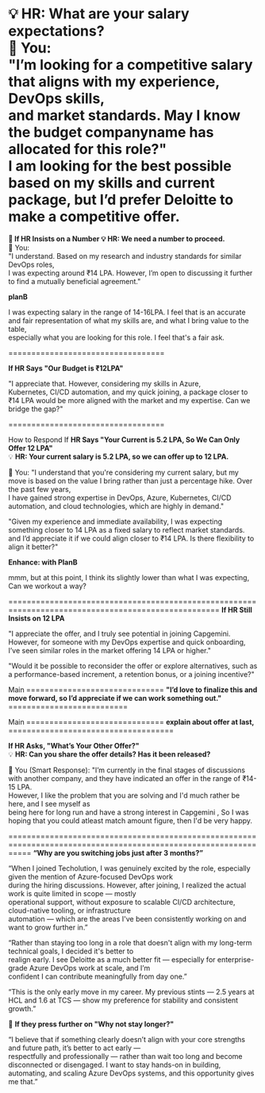 **💡 HR: What are your salary expectations?** <br/>
🚀 You: <br/>
"I’m looking for a competitive salary that aligns with my experience, DevOps skills, <br/>
and market standards. May I know the budget companyname has allocated for this role?" <br/>
I am looking for the best possible based on my skills and current package, 
but I’d prefer Deloitte to make a competitive offer.
===================================================

**🔹 If HR Insists on a Number
💡 HR: We need a number to proceed.** <br/>
🚀 You: <br/>
"I understand. Based on my research and industry standards for similar DevOps roles, <br/>
I was expecting around ₹14 LPA. However, I’m open to discussing it further to find a mutually beneficial agreement." <br/>

**planB** <br/>

I was expecting salary in the range of 14-16LPA. I feel that is an accurate and fair representation of what my skills are, and what I bring value to the table, <br/>
especially what you are looking for this role. I feel that's a fair ask. <br/>

==================================

**If HR Says "Our Budget is ₹12LPA"** <br/>

"I appreciate that. However, considering my skills in Azure, <br/>
Kubernetes, CI/CD automation, and my quick joining, a package closer to ₹14 LPA would be more aligned with the market and my expertise. Can we bridge the gap?" <br/>

==================================

 How to Respond If **HR Says "Your Current is 5.2 LPA, So We Can Only Offer 12 LPA"** <br/>
💡 **HR: Your current salary is 5.2 LPA, so we can offer up to 12 LPA. <br/>**

🚀 You:
"I understand that you're considering my current salary, but my move is based on the value I bring rather than just a percentage hike. Over the past few years, <br/>
I have gained strong expertise in DevOps, Azure, Kubernetes, CI/CD automation, and cloud technologies, which are highly in demand." <br/>

"Given my experience and immediate availability, I was expecting something closer to 14 LPA as a fixed salary to reflect market standards. <br/>
and I’d appreciate it if we could align closer to ₹14 LPA. Is there flexibility to align it better?" <br/>

**Enhance: with PlanB** <br/>

mmm, but at this point, I think its slightly lower than what I was expecting, Can we workout a way? <br/>

====================================================================================================
**If HR Still Insists on 12 LPA** <br/>

"I appreciate the offer, and I truly see potential in joining Capgemini. However, for someone with my DevOps expertise and quick onboarding, <br/>
I’ve seen similar roles in the market offering 14 LPA or higher." <br/>

"Would it be possible to reconsider the offer or explore alternatives, such as a performance-based increment, a retention bonus, or a joining incentive?"<br/>


Main ============================== **"I’d love to finalize this and move forward, so I’d appreciate if we can work something out."** <br/> ==========================

Main ============================== **explain about offer at last,** <br/> ====================================

**If HR Asks, "What’s Your Other Offer?"** <br/>
💡 **HR: Can you share the offer details? Has it been released?** <br/>

🚀 You (Smart Response):
"I’m currently in the final stages of discussions with another company, and they have indicated an offer in the range of ₹14-15 LPA. <br/>
However, I like the problem that you are solving and I'd much rather be here, and I see myself as <br/>
being here for long run and have a strong interest in Capgemini , So I was hoping that you could atleast match amount figure, then I'd be very happy. <br/>

=================================================================================================================
**“Why are you switching jobs just after 3 months?”** <br/>

“When I joined Techolution, I was genuinely excited by the role, especially given the mention of Azure-focused DevOps work <br/> during the hiring discussions. However, after joining, I realized the actual work is quite limited in scope — mostly <br/> operational support, without exposure to scalable CI/CD architecture, cloud-native tooling, or infrastructure <br/>automation — which are the areas I've been consistently working on and want to grow further in.” <br/>

“Rather than staying too long in a role that doesn't align with my long-term technical goals, I decided it's better to <br/> realign early. I see Deloitte as a much better fit — especially for enterprise-grade Azure DevOps work at scale, and I’m <br/> confident I can contribute meaningfully from day one.” <br/>

“This is the only early move in my career. My previous stints — 2.5 years at HCL and 1.6 at TCS — show my preference for stability and consistent growth.” <br/>

🧭 **If they press further on "Why not stay longer?"** <br/>

“I believe that if something clearly doesn’t align with your core strengths and future path, it’s better to act early — <br/> respectfully and professionally — rather than wait too long and become disconnected or disengaged. I want to stay hands-on in building, automating, and scaling Azure DevOps systems, and this opportunity gives me that.” <br/>




